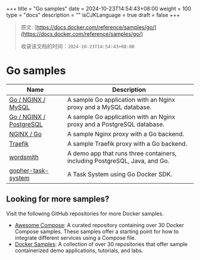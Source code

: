 +++
title = "Go samples"
date = 2024-10-23T14:54:43+08:00
weight = 100
type = "docs"
description = ""
isCJKLanguage = true
draft = false
+++

> 原文: [https://docs.docker.com/reference/samples/go/](https://docs.docker.com/reference/samples/go/)
>
> 收录该文档的时间：`2024-10-23T14:54:43+08:00`

# Go samples

| Name                                                         | Description                                                  |
| ------------------------------------------------------------ | ------------------------------------------------------------ |
| [Go / NGINX / MySQL](https://github.com/docker/awesome-compose/tree/master/nginx-golang-mysql) | A sample Go application with an Nginx proxy and a MySQL database. |
| [Go / NGINX / PostgreSQL](https://github.com/docker/awesome-compose/tree/master/nginx-golang-postgres) | A sample Go application with an Nginx proxy and a PostgreSQL database. |
| [NGINX / Go](https://github.com/docker/awesome-compose/tree/master/nginx-golang) | A sample Nginx proxy with a Go backend.                      |
| [Traefik](https://github.com/docker/awesome-compose/tree/master/traefik-golang) | A sample Traefik proxy with a Go backend.                    |
| [wordsmith](https://github.com/dockersamples/wordsmith)      | A demo app that runs three containers, including PostgreSQL, Java, and Go. |
| [gopher-task-system](https://github.com/dockersamples/gopher-task-system) | A Task System using Go Docker SDK.                           |

## Looking for more samples?

Visit the following GitHub repositories for more Docker samples.

- [Awesome Compose](https://github.com/docker/awesome-compose): A curated repository containing over 30 Docker Compose samples. These samples offer a starting point for how to integrate different services using a Compose file.
- [Docker Samples](https://github.com/dockersamples?q=&type=all&language=&sort=stargazers): A collection of over 30 repositories that offer sample containerized demo applications, tutorials, and labs.
